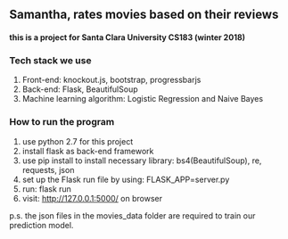 ## Samantha, rates movies based on their reviews

#### this is a project for Santa Clara University CS183 (winter 2018)

### Tech stack we use
  1. Front-end: knockout.js, bootstrap, progressbarjs
  2. Back-end: Flask, BeautifulSoup
  3. Machine learning algorithm: Logistic Regression and Naive Bayes



### How to run the program
  1. use python 2.7 for this project
  2. install flask as back-end framework
  3. use pip install to install necessary library: bs4(BeautifulSoup), re, requests, json
  4. set up the Flask run file by using: FLASK_APP=server.py
  5. run: flask run
  6. visit:  http://127.0.0.1:5000/ on browser

  p.s. the json files in the movies_data folder are required to train our prediction model.
